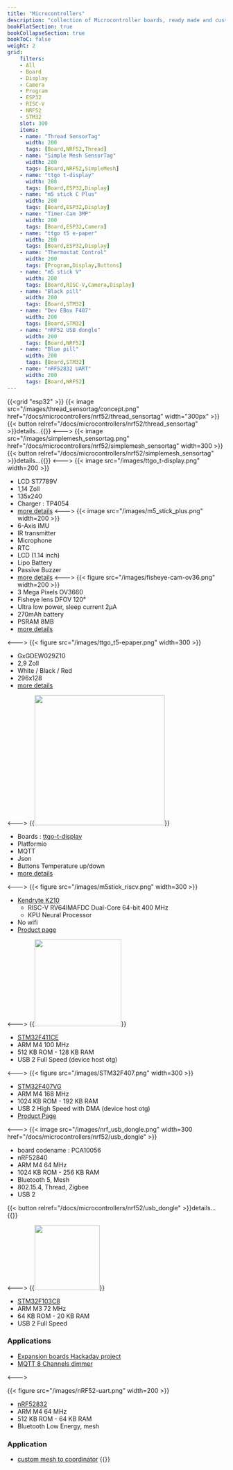 ```yaml
---
title: "Microcontrollers"
description: "collection of Microcontroller boards, ready made and custom made for ESP32, nRF52, STM32,..."
bookFlatSection: true
bookCollapseSection: true
bookToC: false
weight: 2
grid:
    filters:
    - All
    - Board
    - Display
    - Camera
    - Program
    - ESP32
    - RISC-V
    - NRF52
    - STM32
    slot: 300
    items:
    - name: "Thread SensorTag"
      width: 200
      tags: [Board,NRF52,Thread]
    - name: "Simple Mesh SensorTag"
      width: 200
      tags: [Board,NRF52,SimpleMesh]
    - name: "ttgo t-display"
      width: 200
      tags: [Board,ESP32,Display]
    - name: "m5 stick C Plus"
      width: 200
      tags: [Board,ESP32,Display]
    - name: "Timer-Cam 3MP"
      width: 200
      tags: [Board,ESP32,Camera]
    - name: "ttgo t5 e-paper"
      width: 200
      tags: [Board,ESP32,Display]
    - name: "Thermostat Control"
      width: 200
      tags: [Program,Display,Buttons]
    - name: "m5 stick V"
      width: 200
      tags: [Board,RISC-V,Camera,Display]
    - name: "Black pill"
      width: 200
      tags: [Board,STM32]
    - name: "Dev EBox F407"
      width: 200
      tags: [Board,STM32]
    - name: "nRF52 USB dongle"
      width: 200
      tags: [Board,NRF52]
    - name: "Blue pill"
      width: 200
      tags: [Board,STM32]
    - name: "nRF52832 UART"
      width: 200
      tags: [Board,NRF52]
---
```

{{<grid "esp32" >}}
{{< image src="/images/thread_sensortag/concept.png" href="/docs/microcontrollers/nrf52/thread_sensortag" width="300px" >}}
{{< button relref="/docs/microcontrollers/nrf52/thread_sensortag" >}}details...{{</button>}}
<--->
{{< image src="/images/simplemesh_sensortag.png" href="/docs/microcontrollers/nrf52/simplemesh_sensortag" width=300 >}}
{{< button relref="/docs/microcontrollers/nrf52/simplemesh_sensortag" >}}details...{{</button>}}
<--->
{{< image src="/images/ttgo_t-display.png" width=200 >}}
* LCD ST7789V
* 1,14 Zoll
* 135x240
* Charger : TP4054
* [more details](/docs/microcontrollers/esp32/ttgo-t-display)
<--->
{{< image src="/images/m5_stick_plus.png" width=200 >}}
* 6-Axis IMU
* IR transmitter
* Microphone
* RTC
* LCD (1.14 inch)
* Lipo Battery
* Passive Buzzer
* [more details](/docs/microcontrollers/esp32/m5stick-plus)
<--->
{{< figure src="/images/fisheye-cam-ov36.png" width=200 >}}
* 3 Mega Pixels OV3660
* Fisheye lens DFOV 120°
* Ultra low power, sleep current 2μA
* 270mAh battery
* PSRAM 8MB
* [more details](/docs/microcontrollers/esp32/fisheye-cam-ov36)

<--->
{{< figure src="/images/ttgo_t5-epaper.png" width=300 >}}
* GxGDEW029Z10
* 2,9 Zoll
* White / Black / Red
* 296x128
* [more details](/docs/microcontrollers/esp32/ttgo-t5-epaper)

<--->
{{<image src="/images/esp32/display-control-app-all info.png" width=300 >}}
* Boards : [ttgo-t-display](/docs/microcontrollers/esp32/ttgo-t-display)
* Platformio
* MQTT
* Json
* Buttons Temperature up/down
* [more details](/docs/microcontrollers/esp32/ttgo-t-display/#thermostat-control)

<--->
{{< figure src="/images/m5stick_riscv.png" width=300 >}}
* [Kendryte K210](https://canaan.io/product/kendryteai)
    * RISC-V RV64IMAFDC Dual-Core 64-bit 400 MHz
    * KPU Neural Processor
* No wifi
* [Product page](https://m5stack.com/collections/m5-core/products/stickv)

<--->
{{<image src="/images/stm32_blackpill.png" height=200 >}}
* [STM32F411CE](https://www.st.com/en/microcontrollers-microprocessors/stm32f411ce.html)
* ARM M4 100 MHz
* 512 KB ROM - 128 KB RAM
* USB 2 Full Speed (device host otg)

<--->
{{< figure src="/images/STM32F407.png" width=300 >}}
* [STM32F407VG](https://www.st.com/en/microcontrollers-microprocessors/stm32f407vg.html)
* ARM M4 168 MHz
* 1024 KB ROM - 192 KB RAM
* USB 2 High Speed with DMA (device host otg)
* [Product Page](https://stm32-base.org/boards/STM32F407VGT6-STM32F4XX-M.html)

<--->
{{< image src="/images/nrf_usb_dongle.png" width=300 href="/docs/microcontrollers/nrf52/usb_dongle" >}}

* board codename : PCA10056
* nRF52840
* ARM M4 64 MHz
* 1024 KB ROM - 256 KB RAM
* Bluetooth 5, Mesh
* 802.15.4, Thread, Zigbee
* USB 2

{{< button relref="/docs/microcontrollers/nrf52/usb_dongle" >}}details...{{</button>}}

<--->
{{<image src="/images/stm32_bluepill.png" height=150 >}}
* [STM32F103C8](http://www.st.com/en/microcontrollers/stm32f103c8.html)
* ARM M3 72 MHz
* 64 KB ROM - 20 KB RAM
* USB 2 Full Speed

### Applications
* [Expansion boards Hackaday project](https://hackaday.io/project/21396-stm32-blue-pill-iot-expansion-boards)
* [MQTT 8 Channels dimmer](https://hackaday.io/project/28678-stm32-bluepill-x8-edison-bulbs-with-nrf-and-mqtt)

<--->


{{< figure src="/images/nRF52-uart.png" width=200 >}}
* [nRF52832](https://www.nordicsemi.com/Products/Low-power-short-range-wireless/nRF52832)
* ARM M4 64 MHz
* 512 KB ROM - 64 KB RAM
* Bluetooth Low Energy, mesh
### Application
* [custom mesh to coordinator](https://github.com/nRFMesh/nRF52_Mesh#04-uart-dongle)
{{</grid>}}
